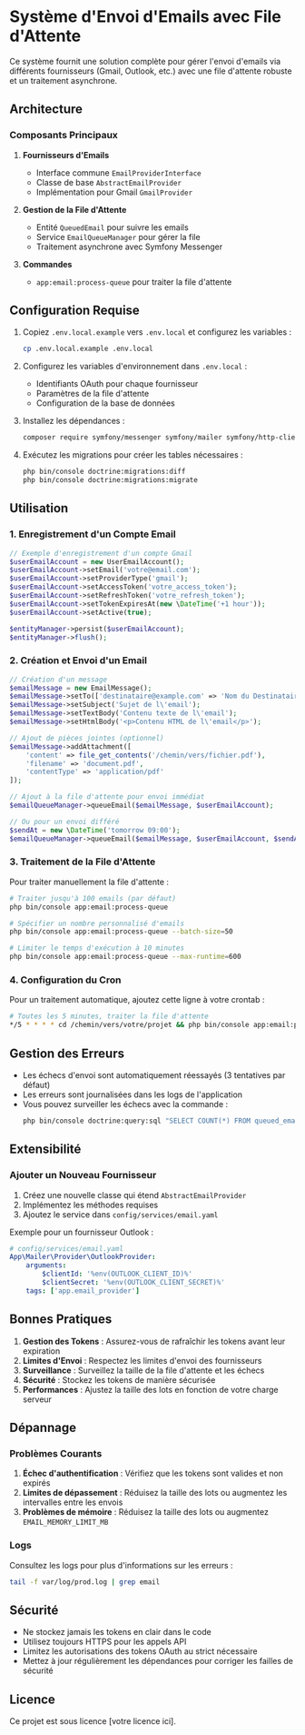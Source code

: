 # Système d'Envoi d'Emails avec File d'Attente

Ce système fournit une solution complète pour gérer l'envoi d'emails via différents fournisseurs (Gmail, Outlook, etc.) avec une file d'attente robuste et un traitement asynchrone.

## Architecture

### Composants Principaux

1. **Fournisseurs d'Emails**
   - Interface commune `EmailProviderInterface`
   - Classe de base `AbstractEmailProvider`
   - Implémentation pour Gmail `GmailProvider`

2. **Gestion de la File d'Attente**
   - Entité `QueuedEmail` pour suivre les emails
   - Service `EmailQueueManager` pour gérer la file
   - Traitement asynchrone avec Symfony Messenger

3. **Commandes**
   - `app:email:process-queue` pour traiter la file d'attente

## Configuration Requise

1. Copiez `.env.local.example` vers `.env.local` et configurez les variables :
   ```bash
   cp .env.local.example .env.local
   ```

2. Configurez les variables d'environnement dans `.env.local` :
   - Identifiants OAuth pour chaque fournisseur
   - Paramètres de la file d'attente
   - Configuration de la base de données

3. Installez les dépendances :
   ```bash
   composer require symfony/messenger symfony/mailer symfony/http-client
   ```

4. Exécutez les migrations pour créer les tables nécessaires :
   ```bash
   php bin/console doctrine:migrations:diff
   php bin/console doctrine:migrations:migrate
   ```

## Utilisation

### 1. Enregistrement d'un Compte Email

```php
// Exemple d'enregistrement d'un compte Gmail
$userEmailAccount = new UserEmailAccount();
$userEmailAccount->setEmail('votre@email.com');
$userEmailAccount->setProviderType('gmail');
$userEmailAccount->setAccessToken('votre_access_token');
$userEmailAccount->setRefreshToken('votre_refresh_token');
$userEmailAccount->setTokenExpiresAt(new \DateTime('+1 hour'));
$userEmailAccount->setActive(true);

$entityManager->persist($userEmailAccount);
$entityManager->flush();
```

### 2. Création et Envoi d'un Email

```php
// Création d'un message
$emailMessage = new EmailMessage();
$emailMessage->setTo(['destinataire@example.com' => 'Nom du Destinataire']);
$emailMessage->setSubject('Sujet de l\'email');
$emailMessage->setTextBody('Contenu texte de l\'email');
$emailMessage->setHtmlBody('<p>Contenu HTML de l\'email</p>');

// Ajout de pièces jointes (optionnel)
$emailMessage->addAttachment([
    'content' => file_get_contents('/chemin/vers/fichier.pdf'),
    'filename' => 'document.pdf',
    'contentType' => 'application/pdf'
]);

// Ajout à la file d'attente pour envoi immédiat
$emailQueueManager->queueEmail($emailMessage, $userEmailAccount);

// Ou pour un envoi différé
$sendAt = new \DateTime('tomorrow 09:00');
$emailQueueManager->queueEmail($emailMessage, $userEmailAccount, $sendAt);
```

### 3. Traitement de la File d'Attente

Pour traiter manuellement la file d'attente :

```bash
# Traiter jusqu'à 100 emails (par défaut)
php bin/console app:email:process-queue

# Spécifier un nombre personnalisé d'emails
php bin/console app:email:process-queue --batch-size=50

# Limiter le temps d'exécution à 10 minutes
php bin/console app:email:process-queue --max-runtime=600
```

### 4. Configuration du Cron

Pour un traitement automatique, ajoutez cette ligne à votre crontab :

```bash
# Toutes les 5 minutes, traiter la file d'attente
*/5 * * * * cd /chemin/vers/votre/projet && php bin/console app:email:process-queue --max-runtime=240 >> /var/log/email-queue.log 2>&1
```

## Gestion des Erreurs

- Les échecs d'envoi sont automatiquement réessayés (3 tentatives par défaut)
- Les erreurs sont journalisées dans les logs de l'application
- Vous pouvez surveiller les échecs avec la commande :
  ```bash
  php bin/console doctrine:query:sql "SELECT COUNT(*) FROM queued_email WHERE status = 'failed'"
  ```

## Extensibilité

### Ajouter un Nouveau Fournisseur

1. Créez une nouvelle classe qui étend `AbstractEmailProvider`
2. Implémentez les méthodes requises
3. Ajoutez le service dans `config/services/email.yaml`

Exemple pour un fournisseur Outlook :

```yaml
# config/services/email.yaml
App\Mailer\Provider\OutlookProvider:
    arguments:
        $clientId: '%env(OUTLOOK_CLIENT_ID)%'
        $clientSecret: '%env(OUTLOOK_CLIENT_SECRET)%'
    tags: ['app.email_provider']
```

## Bonnes Pratiques

1. **Gestion des Tokens** : Assurez-vous de rafraîchir les tokens avant leur expiration
2. **Limites d'Envoi** : Respectez les limites d'envoi des fournisseurs
3. **Surveillance** : Surveillez la taille de la file d'attente et les échecs
4. **Sécurité** : Stockez les tokens de manière sécurisée
5. **Performances** : Ajustez la taille des lots en fonction de votre charge serveur

## Dépannage

### Problèmes Courants

1. **Échec d'authentification** : Vérifiez que les tokens sont valides et non expirés
2. **Limites de dépassement** : Réduisez la taille des lots ou augmentez les intervalles entre les envois
3. **Problèmes de mémoire** : Réduisez la taille des lots ou augmentez `EMAIL_MEMORY_LIMIT_MB`

### Logs

Consultez les logs pour plus d'informations sur les erreurs :

```bash
tail -f var/log/prod.log | grep email
```

## Sécurité

- Ne stockez jamais les tokens en clair dans le code
- Utilisez toujours HTTPS pour les appels API
- Limitez les autorisations des tokens OAuth au strict nécessaire
- Mettez à jour régulièrement les dépendances pour corriger les failles de sécurité

## Licence

Ce projet est sous licence [votre licence ici].
